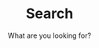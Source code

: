 ---
layout: search
title: Search
permalink: /search/
subtitle: "What are you looking for?"
feature-img: "assets/img/pexels/single_color_bg.png"
icon: "fa-search"
---